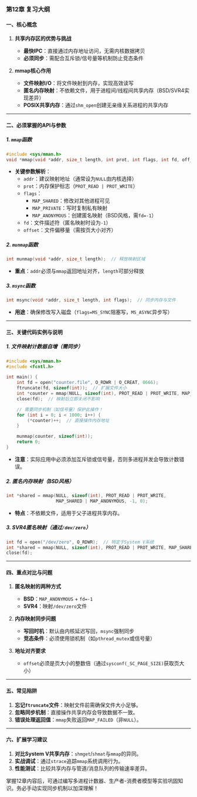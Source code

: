 ### **第12章 复习大纲**
#### **一、核心概念**
1. **共享内存区的优势与挑战**  
   - **最快IPC**：直接通过内存地址访问，无需内核数据拷贝  
   - **必须同步**：需配合互斥锁/信号量等机制防止竞态条件  

2. **mmap核心作用**  
   - **文件映射I/O**：将文件映射到内存，实现高效读写  
   - **匿名内存映射**：不依赖文件，用于进程间/线程间共享内存（BSD/SVR4实现差异）  
   - **POSIX共享内存**：通过`shm_open`创建无亲缘关系进程的共享内存  

---

#### **二、必须掌握的API与参数**
##### **1. `mmap`函数**  
```c
#include <sys/mman.h>
void *mmap(void *addr, size_t length, int prot, int flags, int fd, off_t offset);
```
- **关键参数解析**：
  - `addr`：建议映射地址（通常设为`NULL`由内核选择）  
  - `prot`：内存保护标志（`PROT_READ | PROT_WRITE`）  
  - `flags`：  
    - `MAP_SHARED`：修改对其他进程可见  
    - `MAP_PRIVATE`：写时复制私有映射  
    - `MAP_ANONYMOUS`：创建匿名映射（BSD风格，需`fd=-1`）  
  - `fd`：文件描述符（匿名映射时设为`-1`）  
  - `offset`：文件偏移量（需按页大小对齐）  

##### **2. `munmap`函数**  
```c
int munmap(void *addr, size_t length);  // 释放映射区域
```
- **重点**：`addr`必须与`mmap`返回地址对齐，`length`可部分释放  

##### **3. `msync`函数**  
```c
int msync(void *addr, size_t length, int flags);  // 同步内存与文件
```
- **用途**：确保修改写入磁盘（`flags=MS_SYNC`阻塞写，`MS_ASYNC`异步写）

---

#### **三、关键代码实例与说明**
##### **1. 文件映射计数器自增（需同步）**
```c
#include <sys/mman.h>
#include <fcntl.h>

int main() {
    int fd = open("counter.file", O_RDWR | O_CREAT, 0666);
    ftruncate(fd, sizeof(int));  // 扩展文件大小
    int *counter = mmap(NULL, sizeof(int), PROT_READ | PROT_WRITE, MAP_SHARED, fd, 0);
    close(fd);  // 映射后立即关闭不影响

    // 需要同步机制（如信号量）保护此操作！
    for (int i = 0; i < 1000; i++) {
        (*counter)++;  // 直接操作内存地址
    }

    munmap(counter, sizeof(int));
    return 0;
}
```
- **注意**：实际应用中必须添加互斥锁或信号量，否则多进程并发会导致计数错误。

##### **2. 匿名内存映射（BSD风格）**
```c
int *shared = mmap(NULL, sizeof(int), PROT_READ | PROT_WRITE, 
                   MAP_SHARED | MAP_ANONYMOUS, -1, 0);
```
- **特点**：不依赖文件，适用于父子进程共享内存。

##### **3. SVR4匿名映射（通过`/dev/zero`）**
```c
int fd = open("/dev/zero", O_RDWR);  // 特定于System V系统
int *shared = mmap(NULL, sizeof(int), PROT_READ | PROT_WRITE, MAP_SHARED, fd, 0);
close(fd);
```

---

#### **四、重点对比与问题**
1. **匿名映射的两种方式**  
   - **BSD**：`MAP_ANONYMOUS` + `fd=-1`  
   - **SVR4**：映射`/dev/zero`文件  

2. **内存映射同步问题**  
   - **写回时机**：默认由内核延迟写回，`msync`强制同步  
   - **竞态条件**：必须使用锁机制（如`pthread_mutex`或信号量）  

3. **地址对齐要求**  
   - `offset`必须是页大小的整数倍（通过`sysconf(_SC_PAGE_SIZE)`获取页大小）  

---

#### **五、常见陷阱**
1. **忘记`ftruncate`文件**：映射文件前需确保文件大小足够。  
2. **忽略同步机制**：直接操作共享内存会导致数据不一致。  
3. **错误处理返回值**：`mmap`失败返回`MAP_FAILED`（非`NULL`）。  

---

#### **六、扩展学习建议**
1. **对比System V共享内存**：`shmget`/`shmat`与`mmap`的异同。  
2. **实战调试**：通过`strace`追踪`mmap`系统调用行为。  
3. **性能测试**：比较共享内存与管道/消息队列的传输速率差异。

掌握12章内容后，可通过编写多进程计数器、生产者-消费者模型等实验巩固知识。务必手动实现同步机制以加深理解！